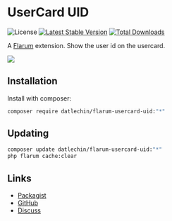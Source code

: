 # UserCard UID

![License](https://img.shields.io/badge/license-MIT-blue.svg) [![Latest Stable Version](https://img.shields.io/packagist/v/datlechin/flarum-usercard-uid.svg)](https://packagist.org/packages/datlechin/flarum-usercard-uid) [![Total Downloads](https://img.shields.io/packagist/dt/datlechin/flarum-usercard-uid.svg)](https://packagist.org/packages/datlechin/flarum-usercard-uid)

A [Flarum](http://flarum.org) extension. Show the user id on the usercard.

![](https://github.com/datlechin/static/blob/main/datlechin-flarum-usercard-uid.png?raw=true)

## Installation

Install with composer:

```sh
composer require datlechin/flarum-usercard-uid:"*"
```

## Updating

```sh
composer update datlechin/flarum-usercard-uid:"*"
php flarum cache:clear
```

## Links

- [Packagist](https://packagist.org/packages/datlechin/flarum-usercard-uid)
- [GitHub](https://github.com/datlechin/flarum-usercard-uid)
- [Discuss](https://discuss.flarum.org/d/29781)
